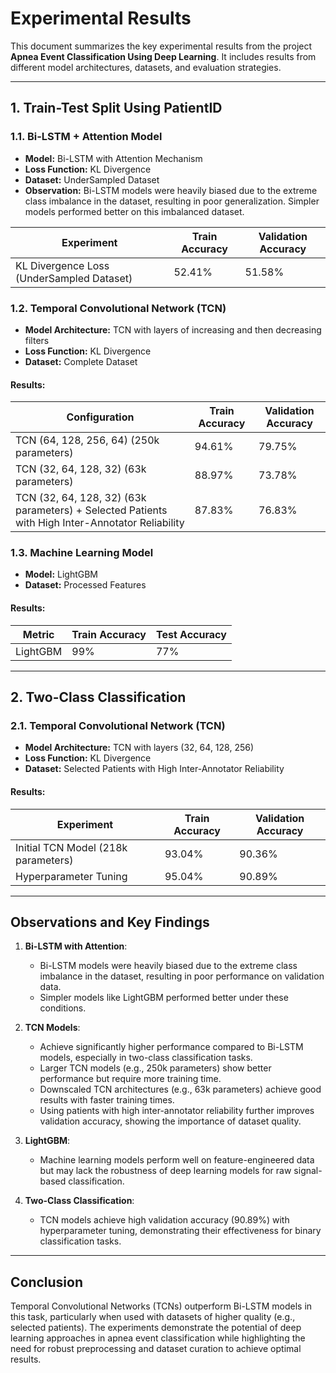 # Experimental Results

This document summarizes the key experimental results from the project **Apnea Event Classification Using Deep Learning**. It includes results from different model architectures, datasets, and evaluation strategies.

---

## 1. Train-Test Split Using PatientID

### 1.1. Bi-LSTM + Attention Model

- **Model:** Bi-LSTM with Attention Mechanism
- **Loss Function:** KL Divergence
- **Dataset:** UnderSampled Dataset
- **Observation:** Bi-LSTM models were heavily biased due to the extreme class imbalance in the dataset, resulting in poor generalization. Simpler models performed better on this imbalanced dataset.

| Experiment                                | Train Accuracy | Validation Accuracy |
| ----------------------------------------- | -------------- | ------------------- |
| KL Divergence Loss (UnderSampled Dataset) | 52.41%         | 51.58%              |

### 1.2. Temporal Convolutional Network (TCN)

- **Model Architecture:** TCN with layers of increasing and then decreasing filters
- **Loss Function:** KL Divergence
- **Dataset:** Complete Dataset

#### Results:

| Configuration                                                                                    | Train Accuracy | Validation Accuracy |
| ------------------------------------------------------------------------------------------------ | -------------- | ------------------- |
| TCN (64, 128, 256, 64) (250k parameters)                                                         | 94.61%         | 79.75%              |
| TCN (32, 64, 128, 32) (63k parameters)                                                           | 88.97%         | 73.78%              |
| TCN (32, 64, 128, 32) (63k parameters) + Selected Patients with High Inter-Annotator Reliability | 87.83%         | 76.83%              |

### 1.3. Machine Learning Model

- **Model:** LightGBM
- **Dataset:** Processed Features

#### Results:

| Metric   | Train Accuracy | Test Accuracy |
| -------- | -------------- | ------------- |
| LightGBM | 99%            | 77%           |

---

## 2. Two-Class Classification

### 2.1. Temporal Convolutional Network (TCN)

- **Model Architecture:** TCN with layers (32, 64, 128, 256)
- **Loss Function:** KL Divergence
- **Dataset:** Selected Patients with High Inter-Annotator Reliability

#### Results:

| Experiment                          | Train Accuracy | Validation Accuracy |
| ----------------------------------- | -------------- | ------------------- |
| Initial TCN Model (218k parameters) | 93.04%         | 90.36%              |
| Hyperparameter Tuning               | 95.04%         | 90.89%              |

---

## Observations and Key Findings

1. **Bi-LSTM with Attention**:

   - Bi-LSTM models were heavily biased due to the extreme class imbalance in the dataset, resulting in poor performance on validation data.
   - Simpler models like LightGBM performed better under these conditions.

2. **TCN Models**:

   - Achieve significantly higher performance compared to Bi-LSTM models, especially in two-class classification tasks.
   - Larger TCN models (e.g., 250k parameters) show better performance but require more training time.
   - Downscaled TCN architectures (e.g., 63k parameters) achieve good results with faster training times.
   - Using patients with high inter-annotator reliability further improves validation accuracy, showing the importance of dataset quality.

3. **LightGBM**:

   - Machine learning models perform well on feature-engineered data but may lack the robustness of deep learning models for raw signal-based classification.

4. **Two-Class Classification**:

   - TCN models achieve high validation accuracy (90.89%) with hyperparameter tuning, demonstrating their effectiveness for binary classification tasks.

---

## Conclusion

Temporal Convolutional Networks (TCNs) outperform Bi-LSTM models in this task, particularly when used with datasets of higher quality (e.g., selected patients). The experiments demonstrate the potential of deep learning approaches in apnea event classification while highlighting the need for robust preprocessing and dataset curation to achieve optimal results.

